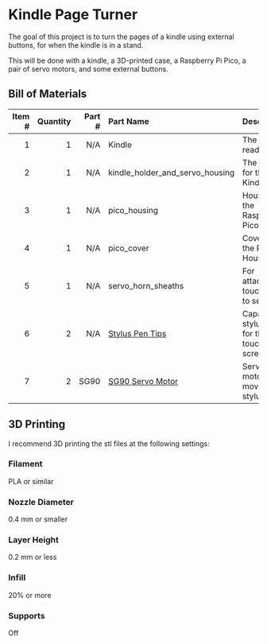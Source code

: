 # Kindle Page Turner
The goal of this project is to turn the pages of a kindle using external buttons, for when the kindle is in a stand.

This will be done with a kindle, a 3D-printed case, a Raspberry Pi Pico, a pair of servo motors, and some external buttons.

## Bill of Materials
Item # | Quantity | Part # | Part Name | Description
------:|---------:|-------:|:----------|-------------
1      | 1        | N/A    | Kindle    | The e-reader
2      | 1        | N/A    | kindle_holder_and_servo_housing | The case for the Kindle
3      | 1        | N/A    | pico_housing | Housing for the Raspberry Pico
4      | 1        | N/A    | pico_cover | Cover for the Pico Housing
5      | 1        | N/A    | servo_horn_sheaths | For attaching touch pads to servos
6      | 2        | N/A    | [Stylus Pen Tips](https://www.ebay.ie/itm/174215638532) | Capacitive stylus tips for the touch screen
7      | 2        | SG90   | [SG90 Servo Motor](https://www.ebay.ie/itm/373323581713) | Servo motors for moving the stylus tips

## 3D Printing
I recommend 3D printing the stl files at the following settings:
### Filament
PLA or similar
### Nozzle Diameter
0.4 mm or smaller
### Layer Height
0.2 mm or less
### Infill
20% or more
### Supports
Off

